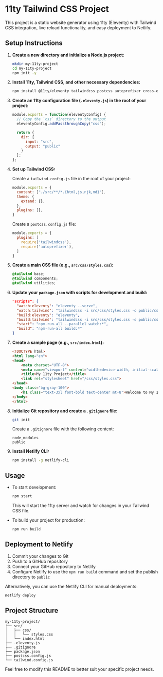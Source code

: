 # 11ty Tailwind CSS Project

   This project is a static website generator using 11ty (Eleventy) with Tailwind CSS integration, live reload functionality, and easy deployment to Netlify.

   ## Setup Instructions

   1. **Create a new directory and initialize a Node.js project:**

      ```bash
      mkdir my-11ty-project
      cd my-11ty-project
      npm init -y
      ```

   2. **Install 11ty, Tailwind CSS, and other necessary dependencies:**

      ```bash
      npm install @11ty/eleventy tailwindcss postcss autoprefixer cross-env npm-run-all
      ```

   3. **Create an 11ty configuration file (`.eleventy.js`) in the root of your project:**

      ```javascript
      module.exports = function(eleventyConfig) {
        // Copy the `css` directory to the output
        eleventyConfig.addPassthroughCopy("css");

        return {
          dir: {
            input: "src",
            output: "public"
          }
        };
      };
      ```

   4. **Set up Tailwind CSS:**

      Create a `tailwind.config.js` file in the root of your project:

      ```javascript
      module.exports = {
        content: ["./src/**/*.{html,js,njk,md}"],
        theme: {
          extend: {},
        },
        plugins: [],
      }
      ```

      Create a `postcss.config.js` file:

      ```javascript
      module.exports = {
        plugins: [
          require('tailwindcss'),
          require('autoprefixer'),
        ]
      }
      ```

   5. **Create a main CSS file (e.g., `src/css/styles.css`):**

      ```css
      @tailwind base;
      @tailwind components;
      @tailwind utilities;
      ```

   6. **Update your `package.json` with scripts for development and build:**

      ```json
      "scripts": {
        "watch:eleventy": "eleventy --serve",
        "watch:tailwind": "tailwindcss -i src/css/styles.css -o public/css/styles.css --watch",
        "build:eleventy": "eleventy",
        "build:tailwind": "tailwindcss -i src/css/styles.css -o public/css/styles.css --minify",
        "start": "npm-run-all --parallel watch:*",
        "build": "npm-run-all build:*"
      }
      ```

   7. **Create a sample page (e.g., `src/index.html`):**

      ```html
      <!DOCTYPE html>
      <html lang="en">
      <head>
          <meta charset="UTF-8">
          <meta name="viewport" content="width=device-width, initial-scale=1.0">
          <title>My 11ty Project</title>
          <link rel="stylesheet" href="/css/styles.css">
      </head>
      <body class="bg-gray-100">
          <h1 class="text-3xl font-bold text-center mt-8">Welcome to My 11ty Project</h1>
      </body>
      </html>
      ```

   8. **Initialize Git repository and create a `.gitignore` file:**

      ```bash
      git init
      ```

      Create a `.gitignore` file with the following content:

      ```
      node_modules
      public
      ```

   9. **Install Netlify CLI:**

      ```bash
      npm install -g netlify-cli
      ```

   ## Usage

   - To start development:

     ```bash
     npm start
     ```

     This will start the 11ty server and watch for changes in your Tailwind CSS file.

   - To build your project for production:

     ```bash
     npm run build
     ```

   ## Deployment to Netlify

   1. Commit your changes to Git
   2. Push to a GitHub repository
   3. Connect your GitHub repository to Netlify
   4. Configure Netlify to use the `npm run build` command and set the publish directory to `public`

   Alternatively, you can use the Netlify CLI for manual deployments:

   ```bash
   netlify deploy
   ```

   ## Project Structure

   ```
   my-11ty-project/
   ├── src/
   │   ├── css/
   │   │   └── styles.css
   │   └── index.html
   ├── .eleventy.js
   ├── .gitignore
   ├── package.json
   ├── postcss.config.js
   └── tailwind.config.js
   ```

   Feel free to modify this README to better suit your specific project needs.